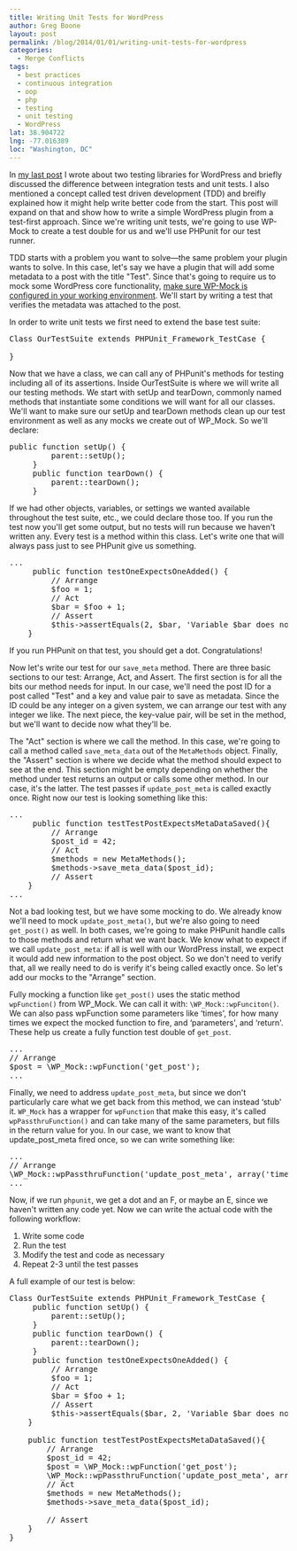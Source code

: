 ```yaml
---
title: Writing Unit Tests for WordPress
author: Greg Boone
layout: post
permalink: /blog/2014/01/01/writing-unit-tests-for-wordpress
categories:
  - Merge Conflicts
tags:
  - best practices
  - continuous integration
  - oop
  - php
  - testing
  - unit testing
  - WordPress
lat: 38.904722
lng: -77.016389
loc: "Washington, DC"
---
```

In [my last post][1] I wrote about two testing libraries for WordPress and briefly discussed the difference between integration tests and unit tests. I also mentioned a concept called test driven development (TDD) and breifly explained how it might help write better code from the start. This post will expand on that and show how to write a simple WordPress plugin from a test-first approach. Since we're writing unit tests, we're going to use WP-Mock to create a test double for us and we'll use PHPunit for our test runner.  
<!--more-->

TDD starts with a problem you want to solve—the same problem your plugin wants to solve. In this case, let's say we have a plugin that will add some metadata to a post with the title "Test". Since that's going to require us to mock some WordPress core functionality, [make sure WP-Mock is configured in your working environment][2]. We'll start by writing a test that verifies the metadata was attached to the post.

In order to write unit tests we first need to extend the base test suite:

<pre class="lang:php decode:true">Class OurTestSuite extends PHPUnit_Framework_TestCase {

}</pre>

Now that we have a class, we can call any of PHPunit's methods for testing including all of its assertions. Inside OurTestSuite is where we will write all our testing methods. We start with setUp and tearDown, commonly named methods that instantiate some conditions we will want for all our classes. We'll want to make sure our setUp and tearDown methods clean up our test environment as well as any mocks we create out of WP_Mock. So we'll declare:

<pre class="lang:php decode:true">public function setUp() {
         parent::setUp();
     }
     public function tearDown() {
         parent::tearDown();
     }
</pre>

If we had other objects, variables, or settings we wanted available throughout the test suite, etc., we could declare those too. If you run the test now you'll get some output, but no tests will run because we haven't written any. Every test is a method within this class. Let's write one that will always pass just to see PHPunit give us something.

<pre class="lang:php decode:true">...
     public function testOneExpectsOneAdded() {
         // Arrange
         $foo = 1;
         // Act
         $bar = $foo + 1;
         // Assert
         $this->assertEquals(2, $bar, 'Variable $bar does not equal two.');
    }
</pre>

If you run PHPunit on that test, you should get a dot. Congratulations!

Now let's write our test for our `save_meta` method. There are three basic sections to our test: Arrange, Act, and Assert. The first section is for all the bits our method needs for input. In our case, we'll need the post ID for a post called "Test" and a key and value pair to save as metadata. Since the ID could be any integer on a given system, we can arrange our test with any integer we like. The next piece, the key-value pair, will be set in the method, but we'll want to decide now what they'll be.

The "Act" section is where we call the method. In this case, we're going to call a method called `save_meta_data` out of the `MetaMethods` object. Finally, the "Assert" section is where we decide what the method should expect to see at the end. This section might be empty depending on whether the method under test returns an output or calls some other method. In our case, it's the latter. The test passes if `update_post_meta` is called exactly once. Right now our test is looking something like this:

<pre class="lang:php decode:true">...
     public function testTestPostExpectsMetaDataSaved(){
         // Arrange
         $post_id = 42;
         // Act
         $methods = new MetaMethods();
         $methods->save_meta_data($post_id);
         // Assert
    }
...
</pre>

Not a bad looking test, but we have some mocking to do. We already know we'll need to mock `update_post_meta()`, but we're also going to need `get_post()` as well. In both cases, we're going to make PHPunit handle calls to those methods and return what we want back. We know what to expect if we call `update_post_meta`: if all is well with our WordPress install, we expect it would add new information to the post object. So we don't need to verify that, all we really need to do is verify it's being called exactly once. So let's add our mocks to the "Arrange" section.

Fully mocking a function like `get_post()` uses the static method `wpFunction()` from WP_Mock. We can call it with: `\WP_Mock::wpFunciton()`. We can also pass wpFunction some parameters like &#8216;times', for how many times we expect the mocked function to fire, and &#8216;parameters', and &#8216;return'. These help us create a fully function test double of `get_post`.

<pre class="lang:php decode:true">...
// Arrange
$post = \WP_Mock::wpFunction('get_post');
...
</pre>

Finally, we need to address `update_post_meta`, but since we don't particularly care what we get back from this method, we can instead &#8216;stub' it. `WP_Mock` has a wrapper for `wpFunction` that make this easy, it's called `wpPassthruFunction()` and can take many of the same parameters, but fills in the return value for you. In our case, we want to know that update\_post\_meta fired once, so we can write something like:

<pre class="lang:php decode:true">...
// Arrange
\WP_Mock::wpPassthruFunction('update_post_meta', array('times' =&gt; 1));
...
</pre>

Now, if we run `phpunit`, we get a dot and an F, or maybe an E, since we haven't written any code yet. Now we can write the actual code with the following workflow:

1.  Write some code
2.  Run the test
3.  Modify the test and code as necessary
4.  Repeat 2-3 until the test passes

A full example of our test is below:

<pre class="lang:php decode:true">Class OurTestSuite extends PHPUnit_Framework_TestCase {
     public function setUp() {
         parent::setUp();
     }
     public function tearDown() {
         parent::tearDown();
     }
     public function testOneExpectsOneAdded() {
         // Arrange
         $foo = 1;
         // Act
         $bar = $foo + 1;
         // Assert
         $this->assertEquals($bar, 2, 'Variable $bar does not equal two.');
    }

    public function testTestPostExpectsMetaDataSaved(){
        // Arrange
        $post_id = 42;
        $post = \WP_Mock::wpFunction('get_post');
        \WP_Mock::wpPassthruFunction('update_post_meta', array('times' =&gt; 1));
        // Act
        $methods = new MetaMethods();
        $methods-&gt;save_meta_data($post_id);

        // Assert
    }
}
</pre>

 [1]: blog/2013/12/23/why-unit-testing-in-wordpress-matters/
 [2]: https://github.com/10up/wp_mock
